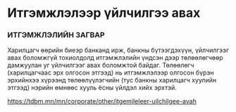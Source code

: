# Итгэмжлэлээр үйлчилгээ авах

### ИТГЭМЖЛЭЛИЙН ЗАГВАР

Харилцагч өөрийн биеэр банканд ирж, банкны бүтээгдэхүүн, үйлчилгээг авах боломжгүй тохиолдолд итгэмжлэлийн үндсэн дээр төлөөлөгчөөр дамжуулан уг үйлчилгээг авах боломжтой байдаг. Төлөөлөгч (харилцагчаас эрх олгосон этгээд) нь итгэмжлэлээр олгосон бүрэн эрхийнхээ хүрээнд төлөөлүүлэгчийн (тус банкны харилцагч хуулийн этгээд) нэрийн өмнөөс хууль ёсны үйлдэл хийх эрхтэй.

https://tdbm.mn/mn/corporate/other/itgemjleleer-uilchilgee-avah